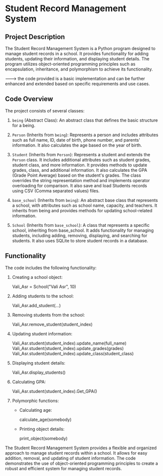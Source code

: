 
# Student Record Management System

## Project Description

The Student Record Management System is a Python program designed to manage student records in a school. 
    It provides functionality for adding students, updating their information, and displaying student details.
        The program utilizes object-oriented programming principles such as encapsulation, inheritance, and polymorphism to achieve its functionality.

---> the code provided is a basic implementation and can be further enhanced and extended based on specific requirements and use cases.

## Code Overview

The project consists of several classes:

1. `being` (Abstract Class): 
        An abstract class that defines the basic structure for a being.

2. `Person` (Inherits from `being`):
        Represents a person and includes attributes such as 
            full name, ID, date of birth, phone number, and parents' information.
                It also calculates the age based on the year of birth.

3. `Student` (Inherits from `Person`):
        Represents a student and extends the `Person` class.
            It includes additional attributes such as student grades, student class, and more information.
                It provides methods to update grades, class, and additional information.
                    It also calculates the GPA (Grade Point Average) based on the student's grades.
                        The class overrides the string representation method and implements operator overloading for comparison.
                            It also save and load Students records using CSV (Comma separated values) files.

3. `base_school` (Inherits from `being`): 
        An abstract base class that represents a school, with attributes such as school name, capacity, and teachers.
            It inherits from being and provides methods for updating school-related information.

4. `School` (Inherits from `base_school`):
        A class that represents a specific school, inheriting from base_school.
            It adds functionality for managing students, including adding, removing, displaying, and searching for students.
                It also uses SQLite to store student records in a database.

## Functionality

The code includes the following functionality:

1. Creating a school object:
    
    Vali_Asr = School("Vali Asr", 10)
    

2. Adding students to the school:
    
    Vali_Asr.add_student(...)
    

3. Removing students from the school:
    
    Vali_Asr.remove_student(student_index)
    

4. Updating student information:

    Vali_Asr.student(student_index).update_name(full_name)
    Vali_Asr.student(student_index).update_grades(grades)
    Vali_Asr.student(student_index).update_class(student_class)
    
    

5. Displaying student details:
    
    Vali_Asr.display_students()
    

6. Calculating GPA:
    
    Vali_Asr.student(student_index).Get_GPA()
    

7. Polymorphic functions:
    - Calculating age:
        
        calculate_age(somebody)
        
    - Printing object details:
        
        print_object(somebody)
        

The Student Record Management System provides a flexible and organized approach to manage student records within a school.
    It allows for easy addition, removal, and updating of student information.
        The code demonstrates the use of object-oriented programming principles to create a robust and efficient system for managing student records.
